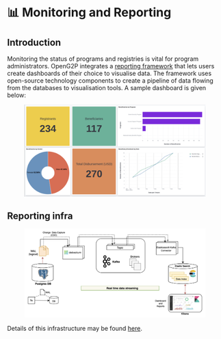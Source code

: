 # 📊 Monitoring and Reporting

## Introduction

Monitoring the status of programs and registries is vital for program administrators. OpenG2P integrates a [reporting framework](https://github.com/mosip/reporting) that lets users create dashboards of their choice to visualise data. The framework uses open-source technology components to create a pipeline of data flowing from the databases to visualisation tools. A sample dashboard is given below:

<figure><img src=".gitbook/assets/dashboard(1).png" alt=""><figcaption></figcaption></figure>

## Reporting infra

<figure><img src=".gitbook/assets/reporting-infra.png" alt=""><figcaption></figcaption></figure>

Details of this infrastructure may be found [here](https://github.com/mosip/reporting).
